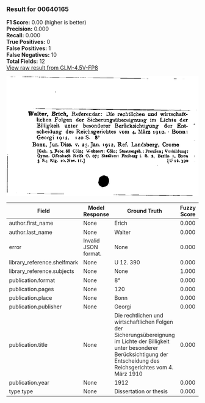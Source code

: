 ### Result for 00640165
**F1 Score:** 0.00 (higher is better)<br>**Precision:** 0.000<br>**Recall:** 0.000<br>**True Positives:** 0<br>**False Positives:** 1<br>**False Negatives:** 10<br>**Total Fields:** 12<br>[View raw result from GLM-4.5V-FP8](https://github.com/RISE-UNIBAS/humanities_data_benchmark/blob/main/results/2025-10-17/T0242/request_T0242_00640165.json)

<img src="https://github.com/RISE-UNIBAS/humanities_data_benchmark/blob/main/benchmarks/zettelkatalog/images/00640165.jpg?raw=true" alt="00640165" width="600px">

| Field | Model Response | Ground Truth | Fuzzy Score | Match |
|-------|----------------|--------------|-------------|-------|
| author.first_name | None | Erich | 0.000 | ❌ |
| author.last_name | None | Walter | 0.000 | ❌ |
| error | Invalid JSON format. | None | 0.000 | ❌ |
| library_reference.shelfmark | None | U 12. 390 | 0.000 | ❌ |
| library_reference.subjects | None | None | 1.000 | ✅ |
| publication.format | None | 8° | 0.000 | ❌ |
| publication.pages | None | 120 | 0.000 | ❌ |
| publication.place | None | Bonn | 0.000 | ❌ |
| publication.publisher | None | Georgi | 0.000 | ❌ |
| publication.title | None | Die rechtlichen und wirtschaftlichen Folgen der Sicherungsübereignung im Lichte der Billigkeit unter besonderer Berücksichtigung der Entscheidung des Reichsgerichtes vom 4. März 1910 | 0.000 | ❌ |
| publication.year | None | 1912 | 0.000 | ❌ |
| type.type | None | Dissertation or thesis | 0.000 | ❌ |
